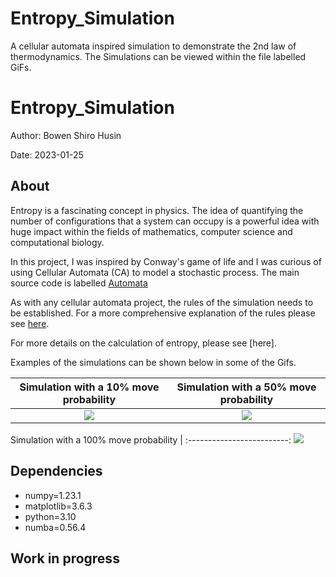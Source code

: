 # Entropy_Simulation
A cellular automata inspired simulation to demonstrate the 2nd law of thermodynamics. 
The Simulations can be viewed within the file labelled GiFs. 
# Entropy_Simulation

Author: Bowen Shiro Husin

Date: 2023-01-25

## About
Entropy is a fascinating concept in physics. The idea of quantifying the number of configurations that a system can occupy is a powerful idea with huge impact within the fields of mathematics, computer science and computational biology. 

In this project, I was inspired by Conway's game of life and I was curious of using Cellular Automata (CA) to model a stochastic process. The main source code is labelled [Automata](https://github.com/ShiroHusin/Entropy_Simulation/blob/main/Automata.py)

As with any cellular automata project, the rules of the simulation needs to be established. For a more comprehensive explanation of the rules please see [here](https://github.com/ShiroHusin/Entropy_Simulation/blob/main/rules.md).

For more details on the calculation of entropy, please see [here].

Examples of the simulations can be shown below in some of the Gifs. 

Simulation with a 10% move probability  |  Simulation with a 50% move probability |  
:-------------------------:|:-------------------------:|
![](https://github.com/ShiroHusin/Entropy_Simulation/blob/main/GiFs/Entropy_alpha%3D10%25.gif)  |  ![](https://github.com/ShiroHusin/Entropy_Simulation/blob/main/GiFs/Entropy_alpha%3D50%25.gif)| 


Simulation with a 100% move probability |
:-------------------------:
![](https://github.com/ShiroHusin/Entropy_Simulation/blob/main/GiFs/Entropy_alpha%3D100%25.gif)


## Dependencies
- numpy=1.23.1
- matplotlib=3.6.3
- python=3.10
- numba=0.56.4

## Work in progress
